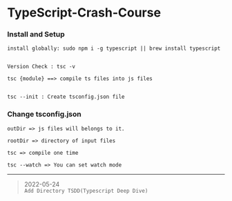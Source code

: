 # TypeScript-Crash-Course

### Install and Setup

```
install globally: sudo npm i -g typescript || brew install typescript


Version Check : tsc -v

tsc {module} ==> compile ts files into js files


tsc --init : Create tsconfig.json file

```

### Change tsconfig.json

```
outDir => js files will belongs to it.

rootDir => directory of input files

tsc => compile one time

tsc --watch => You can set watch mode

```

---
> 2022-05-24  
> ```Add Directory TSDD(Typescript Deep Dive)```




